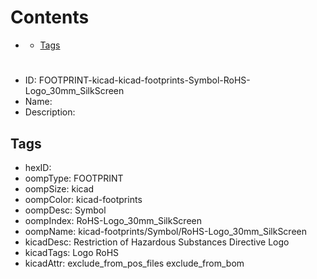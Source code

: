 



Contents
========

* [](#)
	* [Tags](#tags)

# 

- ID: FOOTPRINT-kicad-kicad-footprints-Symbol-RoHS-Logo_30mm_SilkScreen
- Name: 
- Description: 

## Tags

- hexID: 
- oompType: FOOTPRINT
- oompSize: kicad
- oompColor: kicad-footprints
- oompDesc: Symbol
- oompIndex: RoHS-Logo_30mm_SilkScreen
- oompName: kicad-footprints/Symbol/RoHS-Logo_30mm_SilkScreen
- kicadDesc: Restriction of Hazardous Substances Directive Logo
- kicadTags: Logo RoHS
- kicadAttr: exclude_from_pos_files exclude_from_bom
